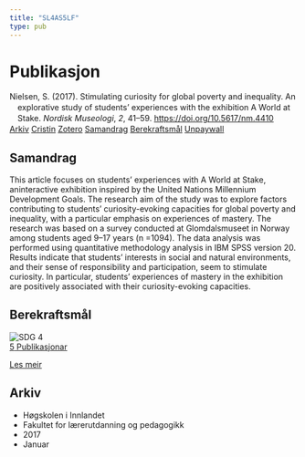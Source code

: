 ```yaml
---
title: "SL4AS5LF"
type: pub
---
```

<h1>Publikasjon</h1>
<article id="csl-bib-container-SL4AS5LF" class="csl-bib-container">
  <div class="csl-bib-body" style="line-height: 1.35; padding-left: 1em; text-indent:-1em;">
  <div class="csl-entry">Nielsen, S. (2017). Stimulating curiosity for global poverty and inequality. An explorative study of students&#x2019; experiences with the exhibition A World at Stake. <i>Nordisk Museologi</i>, <i>2</i>, 41&#x2013;59. <a href="https://doi.org/10.5617/nm.4410">https://doi.org/10.5617/nm.4410</a></div>
</div>
  <div class="csl-bib-buttons">
    <a href="#taxonomy-article-SL4AS5LF" class="csl-bib-button">Arkiv</a>
    <a href="https://app.cristin.no/results/show.jsf?id=1421001" alt="Cristin URL" class="csl-bib-button">Cristin</a>
    <a href="http://zotero.org/groups/5402882/items/SL4AS5LF" alt="Zotero URL" class="csl-bib-button">Zotero</a>
    <a href="#abstract-article-SL4AS5LF" class="csl-bib-button">Samandrag</a>
    <a href="#sdg-article-SL4AS5LF" class="csl-bib-button">Berekraftsmål</a>
    <a href="https://www.journals.uio.no/index.php/museolog/article/download/4410/3873" class="csl-bib-button">Unpaywall</a>
  </div>
  <div id="csl-bib-meta-container-SL4AS5LF"></div>
</article>
<div id="csl-bib-meta-SL4AS5LF" class="csl-bib-meta">
  <article id="abstract-article-SL4AS5LF" class="abstract-article">
    <h1>Samandrag</h1>
    This article focuses on students’ experiences with A World at Stake, aninteractive exhibition inspired by the United Nations Millennium Development Goals. The research aim of the study was to explore factors contributing to students’ curiosity-evoking capacities for global poverty and inequality, with a particular emphasis on experiences of mastery. The research was based on a survey conducted at Glomdalsmuseet in Norway among students aged 9–17 years (n =1094). The data analysis was performed using quantitative methodology analysis in IBM SPSS version 20. Results indicate that students’ interests in social and natural environments, and their sense of responsibility and participation, seem to stimulate curiosity. In particular, students’ experiences of mastery in the exhibition are positively associated with their curiosity-evoking capacities.
  </article>
  <article id="sdg-article-SL4AS5LF" class="sdg-article">
    <h1>Berekraftsmål</h1>
    <div class="sdg-container"><div id="sdg4" class="sdg"> <img src="{{< params subfolder >}}images/sdg/sdg04_no.png" class="image" alt="SDG 4"> <div class="sdg-overlay"> <a href="{{< params subfolder >}}no/archive/?sdg=4#archive" class="sdg-publication-count"><span>5</span> Publikasjonar</a> <p><a href="NA" class="sdg-read-more">Les meir</a></p> </div> </div></div>
  </article>
  <article id="taxonomy-article-SL4AS5LF" class="taxonomy-article">
    <h1>Arkiv</h1>
    <ul>
      <li>Høgskolen i Innlandet</li>
      <li>Fakultet for lærerutdanning og pedagogikk</li>
      <li>2017</li>
      <li>Januar</li>
    </ul>
  </article>
</div>
